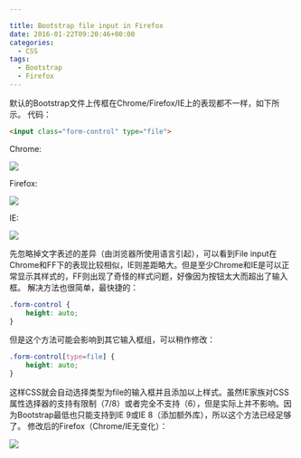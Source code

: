 ```yaml
---

title: Bootstrap file input in Firefox
date: 2016-01-22T09:20:46+00:00
categories:
  - CSS
tags:
  - Bootstrap
  - Firefox
---
```


默认的Bootstrap文件上传框在Chrome/Firefox/IE上的表现都不一样，如下所示。 代码：

```html
<input class="form-control" type="file">
```

<!-- more -->

Chrome:

![](https://static.wxsm.space/blog/48595781-3c89e580-e991-11e8-862e-85065c8e5600.png)

Firefox:

![](https://static.wxsm.space/blog/48595784-3d227c00-e991-11e8-84c4-7d2db516c937.png)

IE:

![](https://static.wxsm.space/blog/48595780-3c89e580-e991-11e8-81d2-824167e8e0ba.png)

先忽略掉文字表述的差异（由浏览器所使用语言引起），可以看到File input在Chrome和FF下的表现比较相似，IE则差距略大。但是至少Chrome和IE是可以正常显示其样式的，FF则出现了奇怪的样式问题，好像因为按钮太大而超出了输入框。 解决方法也很简单，最快捷的：

```css
.form-control {
    height: auto;
}
```

但是这个方法可能会影响到其它输入框组，可以稍作修改：

```css
.form-control[type=file] {
    height: auto;
}
```

这样CSS就会自动选择类型为file的输入框并且添加以上样式。虽然IE家族对CSS属性选择器的支持有限制（7/8）或者完全不支持（6），但是实际上并不影响。因为Bootstrap最低也只能支持到IE 9或IE 8（添加额外库），所以这个方法已经足够了。 修改后的Firefox（Chrome/IE无变化）：

![](https://static.wxsm.space/blog/48595785-3d227c00-e991-11e8-81e8-b22b912b7206.png)
